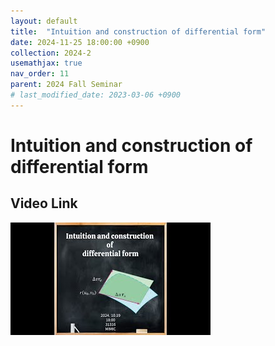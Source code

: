 ```yaml
---
layout: default
title:  "Intuition and construction of differential form"
date: 2024-11-25 18:00:00 +0900
collection: 2024-2
usemathjax: true
nav_order: 11
parent: 2024 Fall Seminar
# last_modified_date: 2023-03-06 +0900
---
```

# Intuition and construction of differential form
<!-- ## <center> Abstract </center>
Francis Guthrie claimed in 1852 the four color problem. We
proof two essential lemmas and then solve six color problem. We expand
the proof of six color problem into five, four color problem. Kempe
published this proof in 1879. However the flaw was discovered in 1890
by Heawood. Although flawed, Kempe’s idea was used as one of a basic
tool. -->
## Video Link

[![Video Label](pictures/11_differ.jpg)](https://www.youtube.com/watch?v=vqEBq45zssI)

<!-- ## PDF Download -->

<!-- <a target='_blank' href='../2024-1/2024-1_download/crime.pdf'>What is Counting? PDF</a> -->